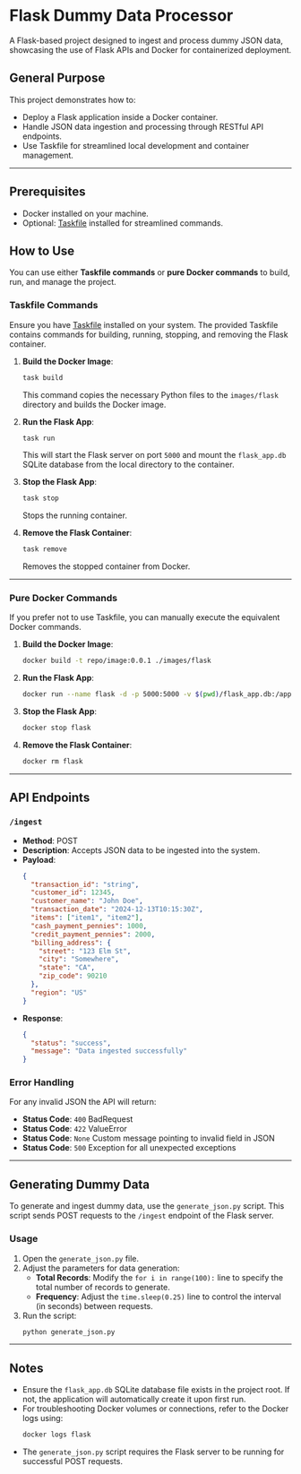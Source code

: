 # Flask Dummy Data Processor

A Flask-based project designed to ingest and process dummy JSON data, showcasing the use of Flask APIs and Docker for containerized deployment.

## General Purpose

This project demonstrates how to:
- Deploy a Flask application inside a Docker container.
- Handle JSON data ingestion and processing through RESTful API endpoints.
- Use Taskfile for streamlined local development and container management.

---

## Prerequisites
- Docker installed on your machine.
- Optional: [Taskfile](https://taskfile.dev/) installed for streamlined commands.


## How to Use

You can use either **Taskfile commands** or **pure Docker commands** to build, run, and manage the project.

### Taskfile Commands

Ensure you have [Taskfile](https://taskfile.dev/) installed on your system. The provided Taskfile contains commands for building, running, stopping, and removing the Flask container.

1. **Build the Docker Image**:
   ```bash
   task build
   ```
   This command copies the necessary Python files to the `images/flask` directory and builds the Docker image.

2. **Run the Flask App**:
   ```bash
   task run
   ```
   This will start the Flask server on port `5000` and mount the `flask_app.db` SQLite database from the local directory to the container.

3. **Stop the Flask App**:
   ```bash
   task stop
   ```
   Stops the running container.

4. **Remove the Flask Container**:
   ```bash
   task remove
   ```
   Removes the stopped container from Docker.

---

### Pure Docker Commands

If you prefer not to use Taskfile, you can manually execute the equivalent Docker commands.

1. **Build the Docker Image**:
   ```bash
   docker build -t repo/image:0.0.1 ./images/flask
   ```

2. **Run the Flask App**:
   ```bash
   docker run --name flask -d -p 5000:5000 -v $(pwd)/flask_app.db:/app/flask_app.db repo/image:0.0.1
   ```

3. **Stop the Flask App**:
   ```bash
   docker stop flask
   ```

4. **Remove the Flask Container**:
   ```bash
   docker rm flask
   ```

---

## API Endpoints

### `/ingest`
- **Method**: POST
- **Description**: Accepts JSON data to be ingested into the system.
- **Payload**:
  ```json
  {
    "transaction_id": "string",
    "customer_id": 12345,
    "customer_name": "John Doe",
    "transaction_date": "2024-12-13T10:15:30Z",
    "items": ["item1", "item2"],
    "cash_payment_pennies": 1000,
    "credit_payment_pennies": 2000,
    "billing_address": {
      "street": "123 Elm St",
      "city": "Somewhere",
      "state": "CA",
      "zip_code": 90210
    },
    "region": "US"
  }
  ```
- **Response**:
  ```json
  {
    "status": "success",
    "message": "Data ingested successfully"
  }
  ```

### Error Handling
For any invalid JSON the API will return:
- **Status Code**: `400` BadRequest
- **Status Code**: `422` ValueError
- **Status Code**: `None` Custom message pointing to invalid field in JSON
- **Status Code**: `500` Exception for all unexpected exceptions

---

## Generating Dummy Data

To generate and ingest dummy data, use the `generate_json.py` script. This script sends POST requests to the `/ingest` endpoint of the Flask server.

### Usage
1. Open the `generate_json.py` file.
2. Adjust the parameters for data generation:
   - **Total Records**: Modify the `for i in range(100):` line to specify the total number of records to generate.
   - **Frequency**: Adjust the `time.sleep(0.25)` line to control the interval (in seconds) between requests.
3. Run the script:
   ```bash
   python generate_json.py
   ```

---

## Notes
- Ensure the `flask_app.db` SQLite database file exists in the project root. If not, the application will automatically create it upon first run.
- For troubleshooting Docker volumes or connections, refer to the Docker logs using:
  ```bash
  docker logs flask
  ```
- The `generate_json.py` script requires the Flask server to be running for successful POST requests.

